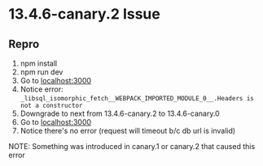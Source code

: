 # 13.4.6-canary.2 Issue

## Repro

1. npm install
2. npm run dev
3. Go to [localhost:3000](http://localhost:3000)
4. Notice error: `_libsql_isomorphic_fetch__WEBPACK_IMPORTED_MODULE_0__.Headers is not a constructor`
5. Downgrade to next from 13.4.6-canary.2 to 13.4.6-canary.0
6. Go to [localhost:3000](http://localhost:3000)
7. Notice there's no error (request will timeout b/c db url is invalid)

NOTE: Something was introduced in canary.1 or canary.2 that caused this error
